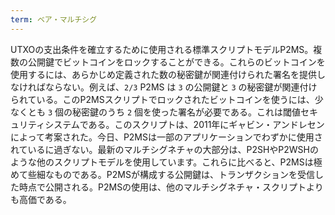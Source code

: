 ```yaml
---
term: ベア・マルチシグ
---
```

UTXOの支出条件を確立するために使用される標準スクリプトモデルP2MS。複数の公開鍵でビットコインをロックすることができる。これらのビットコインを使用するには、あらかじめ定義された数の秘密鍵が関連付けられた署名を提供しなければならない。例えば、`2/3` P2MS は `3` の公開鍵と `3` の秘密鍵が関連付けられている。このP2MSスクリプトでロックされたビットコインを使うには、少なくとも `3` 個の秘密鍵のうち `2` 個を使った署名が必要である。これは閾値セキュリティシステムである。このスクリプトは、2011年にギャビン・アンドレセンによって考案された。今日、P2MSは一部のアプリケーションでわずかに使用されているに過ぎない。最新のマルチシグネチャの大部分は、P2SHやP2WSHのような他のスクリプトモデルを使用しています。これらに比べると、P2MSは極めて些細なものである。P2MSが構成する公開鍵は、トランザクションを受信した時点で公開される。P2MSの使用は、他のマルチシグネチャ・スクリプトよりも高価である。